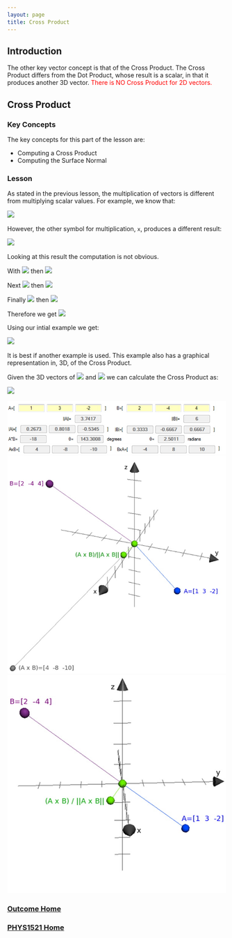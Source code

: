 ```yaml
---
layout: page
title: Cross Product
---
```

<style>
    .red{
        color:red;
    }
</style>

## Introduction
The other key vector concept is that of the Cross Product. The Cross Product differs from the Dot Product, whose result is a scalar, in that it produces another 3D vector. <span class="red">There is NO Cross Product for 2D vectors.</span>

## Cross Product
### Key Concepts
The key concepts for this part of the lesson are:
* Computing a Cross Product
* Computing the Surface Normal

### Lesson
As stated in the previous lesson, the multiplication of vectors is different from multiplying scalar values. For example, we know that:

<img src="https://latex.codecogs.com/svg.latex?\large&space;\left[\begin{array}{c}2 \\ 3 \\4\end{array}\right]\cdot{\left[\begin{array}{c}5 \\ 2 \\ -2\end{array}\right]}=10+(-6)+(-8)=-4"/>

However, the other symbol for multiplication, `x`, produces a different result:

<img src="https://latex.codecogs.com/svg.latex?\large&space;\left[\begin{array}{c}2 \\ 3 \\4\end{array}\right]\times{\left[\begin{array}{c}5 \\ 2 \\ -2\end{array}\right]}=\left[\begin{array}{c}-2 \\ 24 \\ 19\end{array}\right]"/>

Looking at this result the computation is not obvious.

With <img src="https://latex.codecogs.com/svg.latex?\large&space;A\times{B}=\left[\begin{array}{c}A_{x} \\ A_{y} \\ A_{z}\end{array}\right]\times{\left[\begin{array}{c}B_{x} \\ B_{y} \\ B_{z}\end{array}\right]}"/> then <img src="https://latex.codecogs.com/svg.latex?\large&space;a=A_{y}B_{z}-A_{z}B_{y}"/>

Next <img src="https://latex.codecogs.com/svg.latex?\large&space;A\times{B}=\left[\begin{array}{c}A_{x} \\ A_{y} \\ A_{z}\end{array}\right]\times{\left[\begin{array}{c}B_{x} \\ B_{y} \\ B_{z}\end{array}\right]}"/> then <img src="https://latex.codecogs.com/svg.latex?\large&space;b=A_{z}B_{x}-A_{x}B_{z}"/>

Finally <img src="https://latex.codecogs.com/svg.latex?\large&space;A\times{B}=\left[\begin{array}{c}A_{x} \\ A_{y} \\ A_{z}\end{array}\right]\times{\left[\begin{array}{c}B_{x} \\ B_{y} \\ B_{z}\end{array}\right]}"/> then <img src="https://latex.codecogs.com/svg.latex?\large&space;c=A_{x}B_{y}-A_{y}B_{x}"/>

Therefore we get <img src="https://latex.codecogs.com/svg.latex?\large&space;A\times{B}=\left[\begin{array}{c}(A_{y}B_{z}-A_{z}B_{y}) \\ (A_{z}B_{x}-A_{x}B_{z}) \\ (A_{x}B_{y}-A_{y}B_{x})\end{array}\right]"/>

Using our intial example we get:

<img src="https://latex.codecogs.com/svg.latex?\large&space;\left[\begin{array}{c}2 \\ 3 \\4\end{array}\right]\times{\left[\begin{array}{c}5 \\ 2 \\ -2\end{array}\right]}=\left[\begin{array}{c}(-3)(-2)-(4)(2)\\ (4)(5)-(2)(-2) \\ (2)(2)-(-3)(5)\end{array}\right]=\left[\begin{array}{c}-2 \\ 24 \\ 19\end{array}\right]"/>

It is best if another example is used. This example also has a graphical representation in, 3D, of the Cross Product.

Given the 3D vectors of <img src="https://latex.codecogs.com/svg.latex?\large&space;A=\left[\begin{array}{c}1 \\ 3 \\ -2\end{array}\right]"/> and <img src="https://latex.codecogs.com/svg.latex?\large&space;B=\left[\begin{array}{c}2 \\ -4 \\ 4\end{array}\right]"/> we can calculate the Cross Product as:

<img src="https://latex.codecogs.com/svg.latex?\large&space;A\times{B}=\left[\begin{array}{c}(3)(4)-(-2)(-4) \\ (-2)(2)-(1)(4) \\ (1)(-4)-(3)(2)\end{array}\right]=\left[\begin{array}{c}12-8 \\ -4-4 \\ -4-6\end{array}\right]=\left[\begin{array}{c}4 \\ -8 \\ -10\end{array}\right]"/>

![cross-product-example](files/cross-product-example.jpg)<br>
![cross-product-graphical](files/cross-product-graphical.jpg)<br>
![cross-product-graphical-perpendicular](files/cross-product-graphical-perpendicular.jpg)



### [Outcome Home](outcome1.md)
### [PHYS1521 Home](../)